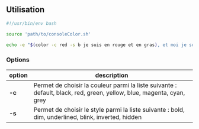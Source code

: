 ## Utilisation

```sh
#!/usr/bin/env bash

source 'path/to/consoleColor.sh'

echo -e "$(color -c red -s b je suis en rouge et en gras), et moi je suis normal !"git

```

### Options

| option | description |
|---|---|
| **-c** | Permet de choisir la couleur parmi la liste suivante : default, black, red, green, yellow, blue, magenta, cyan, grey |
| **-s** | Permet de choisir le style parmi la liste suivante : bold, dim, underlined, blink, inverted, hidden |